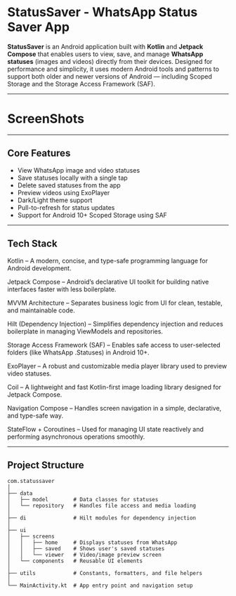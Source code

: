 # StatusSaver - WhatsApp Status Saver App

**StatusSaver** is an Android application built with **Kotlin** and **Jetpack Compose** that enables users to view, save, and manage **WhatsApp statuses** (images and videos) directly from their devices. Designed for performance and simplicity, it uses modern Android tools and patterns to support both older and newer versions of Android — including Scoped Storage and the Storage Access Framework (SAF).

---
# ScreenShots

---
## Core Features

- View WhatsApp image and video statuses
- Save statuses locally with a single tap
- Delete saved statuses from the app
- Preview videos using ExoPlayer
- Dark/Light theme support
- Pull-to-refresh for status updates
- Support for Android 10+ Scoped Storage using SAF

---

## Tech Stack

Kotlin – A modern, concise, and type-safe programming language for Android development.

Jetpack Compose – Android’s declarative UI toolkit for building native interfaces faster with less boilerplate.

MVVM Architecture – Separates business logic from UI for clean, testable, and maintainable code.

Hilt (Dependency Injection) – Simplifies dependency injection and reduces boilerplate in managing ViewModels and repositories.

Storage Access Framework (SAF) – Enables safe access to user-selected folders (like WhatsApp .Statuses) in Android 10+.

ExoPlayer – A robust and customizable media player library used to preview video statuses.

Coil – A lightweight and fast Kotlin-first image loading library designed for Jetpack Compose.

Navigation Compose – Handles screen navigation in a simple, declarative, and type-safe way.

StateFlow + Coroutines – Used for managing UI state reactively and performing asynchronous operations smoothly.

---

## Project Structure

```text
com.statussaver
│
├── data
│   ├── model        # Data classes for statuses
│   └── repository   # Handles file access and media loading
│
├── di               # Hilt modules for dependency injection
│
├── ui
│   ├── screens
│   │   ├── home     # Displays statuses from WhatsApp
│   │   ├── saved    # Shows user's saved statuses
│   │   └── viewer   # Video/image preview screen
│   └── components   # Reusable UI elements
│
├── utils            # Constants, formatters, and file helpers
│
└── MainActivity.kt  # App entry point and navigation setup
